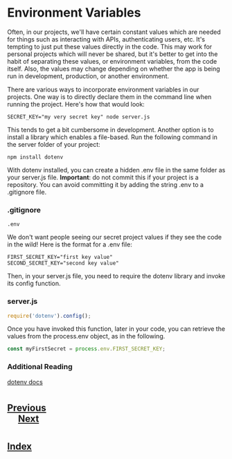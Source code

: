 #   Environment Variables
Often, in our projects, we'll have certain constant values which are needed for things such as interacting with APIs, authenticating users, etc. It's tempting to just put these values directly in the code. This may work for personal projects which will never be shared, but it's better to get into the habit of separating these values, or environment variables, from the code itself. Also, the values may change depending on whether the app is being run in development, production, or another environment.

There are various ways to incorporate environment variables in our projects. One way is to directly declare them in the command line when running the project. Here's how that would look:
```
SECRET_KEY="my very secret key" node server.js
```
This tends to get a bit cumbersome in development. Another option is to install a library which enables a file-based. Run the following command in the server folder of your project:
```
npm install dotenv
```
With dotenv installed, you can create a hidden .env file in the same folder as your server.js file. __Important__: do not commit this if your project is a repository. You can avoid committing it by adding the string .env to a .gitignore file.

### __.gitignore__
```
.env
```
We don't want people seeing our secret project values if they see the code in the wild! Here is the format for a .env file:
```
FIRST_SECRET_KEY="first key value"
SECOND_SECRET_KEY="second key value"
```
Then, in your server.js file, you need to require the dotenv library and invoke its config function.

### __server.js__
```js
require('dotenv').config();
```
Once you have invoked this function, later in your code, you can retrieve the values from the process.env object, as in the following.
```js
const myFirstSecret = process.env.FIRST_SECRET_KEY;
```
### __Additional Reading__
[dotenv docs](https://www.npmjs.com/package/dotenv)

#
## [Previous](./004_Registration.md)<span>&nbsp;&nbsp;&nbsp;&nbsp;&nbsp;&nbsp;&nbsp;&nbsp;&nbsp;&nbsp;&nbsp;&nbsp;&nbsp;&nbsp;&nbsp;&nbsp;&nbsp;&nbsp;&nbsp;&nbsp;&nbsp;&nbsp;&nbsp;&nbsp;&nbsp;&nbsp;&nbsp;&nbsp;&nbsp;&nbsp;&nbsp;&nbsp;&nbsp;&nbsp;&nbsp;&nbsp;&nbsp;&nbsp;&nbsp;&nbsp;&nbsp;&nbsp;&nbsp;&nbsp;&nbsp;&nbsp;&nbsp;&nbsp;&nbsp;&nbsp;&nbsp;&nbsp;&nbsp;&nbsp;&nbsp;&nbsp;&nbsp;&nbsp;&nbsp;&nbsp;&nbsp;&nbsp;&nbsp;&nbsp;&nbsp;&nbsp;&nbsp;&nbsp;&nbsp;&nbsp;&nbsp;&nbsp;&nbsp;&nbsp;&nbsp;&nbsp;&nbsp;&nbsp;&nbsp;&nbsp;&nbsp;&nbsp;&nbsp;&nbsp;&nbsp;&nbsp;&nbsp;</span> [Next](./006_JSON_Web_Tokens.md)
#
##  [Index](../Index.md)